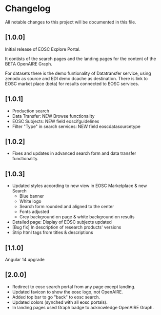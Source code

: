  # Changelog
All notable changes to this project will be documented in this file.

## [1.0.0] 
Initial release of EOSC Explore Portal.

It contists of the search pages and the landing pages for the content of the BETA OpenAIRE Graph.

For datasets there is the demo funtionality of Datatransfer service, using zenodo as source and EDI demo dcache as destination.
There is link to EOSC market place (beta) for results connected to EOSC services.

## [1.0.1]
* Production search
* Data Transfer: NEW Browse functionality
* EOSC Subjects: NEW field eoscifguidelines
* Filter "Type" in search services: NEW field eoscdatasourcetype

## [1.0.2]
* Fixes and updates in advanced search form and data transfer functionality. 

## [1.0.3]
* Updated styles according to new view in EOSC Marketplace  & new Search
  * Blue banner
  * White logo 
  * Search form rounded and aligned to the center 
  * Fonts adjusted
  * Grey background on page & white background on results
* Detailed page: Display of EOSC subjects updated
* [Bug fix] In description of research products' versions
* Strip html tags from titles & descriptions

## [1.1.0]
Angular 14 upgrade

## [2.0.0]
* Redirect to eosc search portal from any page except landing.
* Updated favicon to show the eosc logo, not OpenAIRE. 
* Added top bar to go "back" to eosc search.
* Updated colors (synched with all eosc portals).
* In landing pages used Graph badge to acknowledge OpenAIRE Graph.